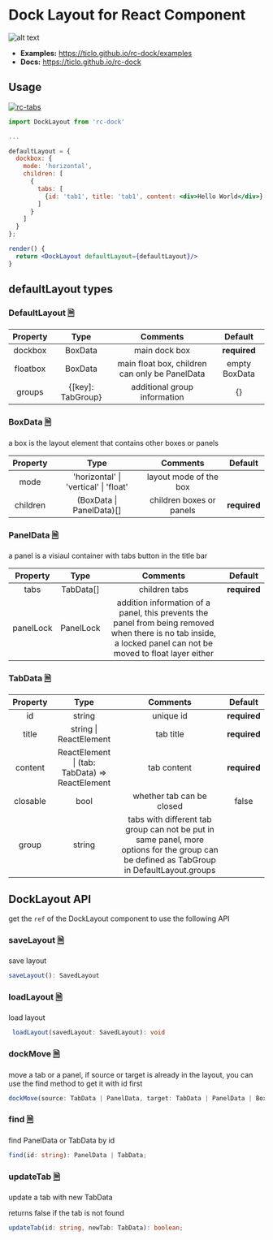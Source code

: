 # Dock Layout for React Component

![alt text](https://ticlo.github.io/rc-dock/images/demo.gif)

- **Examples:** https://ticlo.github.io/rc-dock/examples
- **Docs:** https://ticlo.github.io/rc-dock

## Usage

[![rc-tabs](https://nodei.co/npm/rc-dock.png)](https://npmjs.org/package/rc-dock)

```jsx
import DockLayout from 'rc-dock'

...

defaultLayout = {
  dockbox: {
    mode: 'horizontal',
    children: [
      {
        tabs: [
          {id: 'tab1', title: 'tab1', content: <div>Hello World</div>}
        ]
      }
    ]
  }
};

render() {
  return <DockLayout defaultLayout={defaultLayout}/>
}

```

## defaultLayout types


### DefaultLayout [🗎](https://ticlo.github.io/rc-dock/interfaces/defaultlayout.html)
| Property | Type | Comments | Default |
| :---: | :---: | :---: | :---: |
| dockbox | BoxData | main dock box | **required**  |
| floatbox | BoxData | main float box, children can only be PanelData  | empty BoxData |
| groups | {[key]: TabGroup} | additional group information | {} |

### BoxData [🗎](https://ticlo.github.io/rc-dock/interfaces/boxdata.html)
a box is the layout element that contains other boxes or panels

| Property | Type | Comments | Default |
| :---: | :---: | :---: | :---: |
| mode | 'horizontal' &#x7c; 'vertical' &#x7c; 'float' | layout mode of the box | |
| children | (BoxData &#x7c; PanelData)[] | children boxes or panels | **required** |

### PanelData [🗎](https://ticlo.github.io/rc-dock/interfaces/paneldata.html)
a panel is a visiaul container with tabs button in the title bar

| Property | Type | Comments | Default |
| :---: | :---: | :---: | :---: |
| tabs | TabData[] | children tabs | **required** |
| panelLock | PanelLock | addition information of a panel, this prevents the panel from being removed when there is no tab inside, a locked panel can not be moved to float layer either | |


### TabData [🗎](https://ticlo.github.io/rc-dock/interfaces/tabdata.html)
| Property | Type | Comments | Default |
| :---: | :---: | :---: | :---: |
| id | string | unique id | **required** |
| title | string &#x7c; ReactElement | tab title | **required** |
| content | ReactElement &#x7c; (tab: TabData) => ReactElement | tab content | **required** |
| closable | bool | whether tab can be closed | false |
| group | string | tabs with different tab group can not be put in same panel, more options for the group can be defined as TabGroup in DefaultLayout.groups | |

## DockLayout API

get the `ref` of the DockLayout component to use the following API

### saveLayout [🗎](https://ticlo.github.io/rc-dock/interfaces/layoutprops.html)
save layout

```typescript
saveLayout(): SavedLayout 
```

### loadLayout [🗎](https://ticlo.github.io/rc-dock/interfaces/layoutprops.html)
load layout

```typescript
 loadLayout(savedLayout: SavedLayout): void
```

### dockMove [🗎](https://ticlo.github.io/rc-dock/classes/docklayout.html#dockmove)
move a tab or a panel, if source or target is already in the layout, you can use the find method to get it with id first

```typescript
dockMove(source: TabData | PanelData, target: TabData | PanelData | BoxData, direction: DropDirection): void;
```

### find [🗎](https://ticlo.github.io/rc-dock/classes/docklayout.html#find)
find PanelData or TabData by id

```typescript
find(id: string): PanelData | TabData;
```

### updateTab [🗎](https://ticlo.github.io/rc-dock/classes/docklayout.html#updatetab)
update a tab with new TabData

returns false if the tab is not found

```typescript
updateTab(id: string, newTab: TabData): boolean;
```